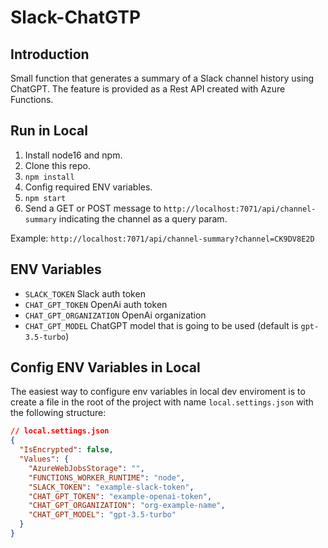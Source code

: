 # Slack-ChatGTP

## Introduction

Small function that generates a summary of a Slack channel history using ChatGPT.
The feature is provided as a Rest API created with Azure Functions.

## Run in Local

1. Install node16 and npm.
2. Clone this repo.
3. `npm install`
4. Config required ENV variables.
5. `npm start`
6. Send a GET or POST message to `http://localhost:7071/api/channel-summary` indicating the channel as a query param.

Example: `http://localhost:7071/api/channel-summary?channel=CK9DV8E2D`

## ENV Variables

* `SLACK_TOKEN` Slack auth token
* `CHAT_GPT_TOKEN` OpenAi auth token
* `CHAT_GPT_ORGANIZATION` OpenAi organization
* `CHAT_GPT_MODEL` ChatGPT model that is going to be used (default is `gpt-3.5-turbo`)

## Config ENV Variables in Local

The easiest way to configure env variables in local dev enviroment is to create a file in the root of the project with name `local.settings.json` with the following structure:

```json
// local.settings.json
{
  "IsEncrypted": false,
  "Values": {
    "AzureWebJobsStorage": "",
    "FUNCTIONS_WORKER_RUNTIME": "node",
    "SLACK_TOKEN": "example-slack-token",
    "CHAT_GPT_TOKEN": "example-openai-token",
    "CHAT_GPT_ORGANIZATION": "org-example-name",
    "CHAT_GPT_MODEL": "gpt-3.5-turbo"
  }
}

